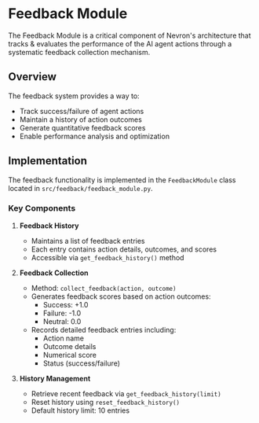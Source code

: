 # Feedback Module

The Feedback Module is a critical component of Nevron's architecture that tracks & evaluates the performance of the AI agent actions through a systematic feedback collection mechanism.

## Overview

The feedback system provides a way to:
- Track success/failure of agent actions
- Maintain a history of action outcomes
- Generate quantitative feedback scores
- Enable performance analysis and optimization

## Implementation

The feedback functionality is implemented in the `FeedbackModule` class located in `src/feedback/feedback_module.py`.

### Key Components

1. **Feedback History**
   - Maintains a list of feedback entries
   - Each entry contains action details, outcomes, and scores
   - Accessible via `get_feedback_history()` method

2. **Feedback Collection**
   - Method: `collect_feedback(action, outcome)`
   - Generates feedback scores based on action outcomes:
     - Success: +1.0
     - Failure: -1.0 
     - Neutral: 0.0
   - Records detailed feedback entries including:
     - Action name
     - Outcome details
     - Numerical score
     - Status (success/failure)

3. **History Management**
   - Retrieve recent feedback via `get_feedback_history(limit)`
   - Reset history using `reset_feedback_history()`
   - Default history limit: 10 entries